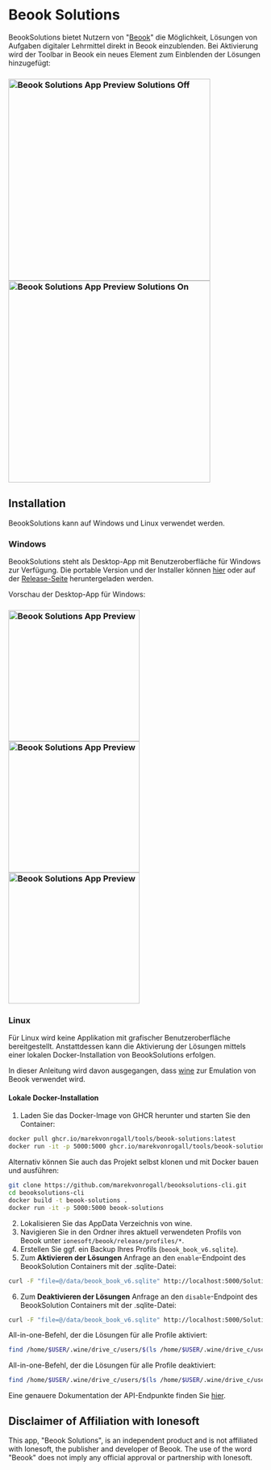 ﻿# Beook Solutions

BeookSolutions bietet Nutzern von "[Beook](https://beook.ch/)" die Möglichkeit, Lösungen von Aufgaben digitaler Lehrmittel direkt in Beook einzublenden.
Bei Aktivierung wird der Toolbar in Beook ein neues Element zum Einblenden der Lösungen hinzugefügt:

<h3 alingn="center">
  <img src="https://github.com/user-attachments/assets/f3871362-294f-4bb7-a788-6b5cbbbe7070" alt="Beook Solutions App Preview Solutions Off" width="400" />
  <img src="https://github.com/user-attachments/assets/f8352033-975e-4e78-a9cd-bf807dfd24aa" alt="Beook Solutions App Preview Solutions On" width="400" />
<h3/>
  
## Installation

BeookSolutions kann auf Windows und Linux verwendet werden. 
  
### Windows

BeookSolutions steht als Desktop-App mit Benutzeroberfläche für Windows zur Verfügung.
Die portable Version und der Installer können [hier](https://marekvonrogall.github.io/BeookSolutions/) oder auf der [Release-Seite](https://github.com/marekvonrogall/BeookSolutions/releases) heruntergeladen werden.

Vorschau der Desktop-App für Windows:

<h3 alingn="center">
  <img src="https://github.com/user-attachments/assets/d87ae6c4-4067-4a9d-8dcc-59c6f276db11" alt="Beook Solutions App Preview" width="260" />
  <img src="https://github.com/user-attachments/assets/d3cbe779-6536-4f6e-a4ff-8ba9efc59029" alt="Beook Solutions App Preview" width="260" />
  <img src="https://github.com/user-attachments/assets/d52d4331-c326-4908-8e96-8a7b337e9361" alt="Beook Solutions App Preview" width="260" />
<h3/>

### Linux

Für Linux wird keine Applikation mit grafischer Benutzeroberfläche bereitgestellt.
Anstattdessen kann die Aktivierung der Lösungen mittels einer lokalen Docker-Installation von BeookSolutions erfolgen.

In dieser Anleitung wird davon ausgegangen, dass [wine](https://gitlab.winehq.org/wine/wine) zur Emulation von Beook verwendet wird.

#### Lokale Docker-Installation

1. Laden Sie das Docker-Image von GHCR herunter und starten Sie den Container:

```bash
docker pull ghcr.io/marekvonrogall/tools/beook-solutions:latest
docker run -it -p 5000:5000 ghcr.io/marekvonrogall/tools/beook-solutions:latest
```
Alternativ können Sie auch das Projekt selbst klonen und mit Docker bauen und ausführen:

```bash
git clone https://github.com/marekvonrogall/beooksolutions-cli.git
cd beooksolutions-cli
docker build -t beook-solutions .
docker run -it -p 5000:5000 beook-solutions
```

2. Lokalisieren Sie das AppData Verzeichnis von wine.
3. Navigieren Sie in den Ordner ihres aktuell verwendeten Profils von Beook unter `ionesoft/beook/release/profiles/*`.
4. Erstellen Sie ggf. ein Backup Ihres Profils (`beook_book_v6.sqlite`).
5. Zum **Aktivieren der Lösungen** Anfrage an den `enable`-Endpoint des BeookSolution Containers mit der .sqlite-Datei:
```bash
curl -F "file=@/data/beook_book_v6.sqlite" http://localhost:5000/Solution/enable -o /data/beook_book_v6.sqlite
```

6. Zum **Deaktivieren der Lösungen** Anfrage an den `disable`-Endpoint des BeookSolution Containers mit der .sqlite-Datei:
```bash
curl -F "file=@/data/beook_book_v6.sqlite" http://localhost:5000/Solution/disable -o /data/beook_book_v6.sqlite
```

All-in-one-Befehl, der die Lösungen für alle Profile aktiviert:
```bash
find /home/$USER/.wine/drive_c/users/$(ls /home/$USER/.wine/drive_c/users | head -n 1)/AppData/Roaming/ionesoft/beook/release/profiles/ -type f -path "*/data/beook_book_v6.sqlite" -exec curl -F "file=@{}" http://localhost:5000/Solution/enable -o {} \;
```

All-in-one-Befehl, der die Lösungen für alle Profile deaktiviert:
```bash
find /home/$USER/.wine/drive_c/users/$(ls /home/$USER/.wine/drive_c/users | head -n 1)/AppData/Roaming/ionesoft/beook/release/profiles/ -type f -path "*/data/beook_book_v6.sqlite" -exec curl -F "file=@{}" http://localhost:5000/Solution/disable -o {} \;
```

Eine genauere Dokumentation der API-Endpunkte finden Sie [hier](https://github.com/marekvonrogall/beooksolutions-cli).

## Disclaimer of Affiliation with Ionesoft
This app, "Beook Solutions", is an independent product and is not affiliated with Ionesoft, the publisher and developer of Beook. The use of the word "Beook" does not imply any official approval or partnership with Ionesoft.

